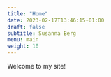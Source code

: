 ```yaml
---
title: "Home"
date: 2023-02-17T13:46:15+01:00
draft: false
subtitle: Susanna Berg
menu: main
weight: 10
---
```


Welcome to my site!